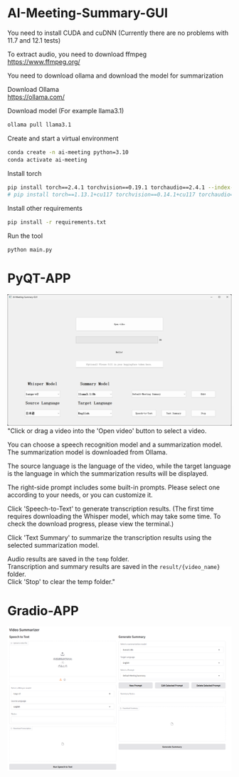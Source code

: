 # AI-Meeting-Summary-GUI

You need to install CUDA and cuDNN
(Currently there are no problems with 11.7 and 12.1 tests)  

To extract audio, you need to download ffmpeg  
https://www.ffmpeg.org/

You need to download ollama and download the model for summarization  

Download Ollama  
https://ollama.com/  

Download model (For example llama3.1) 
```bash
ollama pull llama3.1
```

Create and start a virtual environment
```bash
conda create -n ai-meeting python=3.10
conda activate ai-meeting
```

Install torch
```bash
pip install torch==2.4.1 torchvision==0.19.1 torchaudio==2.4.1 --index-url https://download.pytorch.org/whl/cu121
# pip install torch==1.13.1+cu117 torchvision==0.14.1+cu117 torchaudio==0.13.1 --extra-index-url https://download.pytorch.org/whl/cu117
```

Install other requirements
```bash
pip install -r requirements.txt
```

Run the tool
```bash
python main.py
```

# PyQT-APP
![Pyqt-APP](img/pyqt_app.png)
"Click or drag a video into the 'Open video' button to select a video.  

You can choose a speech recognition model and a summarization model. The summarization model is downloaded from Ollama.  

The source language is the language of the video, while the target language is the language in which the summarization results will be displayed.  

The right-side prompt includes some built-in prompts. Please select one according to your needs, or you can customize it.  

Click 'Speech-to-Text' to generate transcription results. (The first time requires downloading the Whisper model, which may take some time. To check the download progress, please view the terminal.)  

Click 'Text Summary' to summarize the transcription results using the selected summarization model.  

Audio results are saved in the ```temp``` folder.  
Transcription and summary results are saved in the ```result/{video_name}``` folder.  
Click 'Stop' to clear the temp folder."  

# Gradio-APP
![Gradio-APP](img/gradio_app.png)